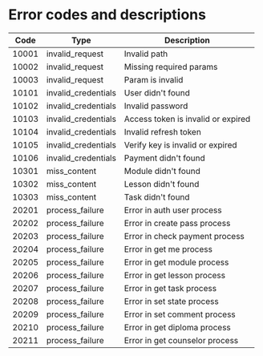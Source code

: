 # Error codes and descriptions

| Code  | Type                | Description                        |
| ----- | ------------------- | ---------------------------------- |
| 10001 | invalid_request     | Invalid path                       |
| 10002 | invalid_request     | Missing required params            |
| 10003 | invalid_request     | Param is invalid                   |
| 10101 | invalid_credentials | User didn't found                  |
| 10102 | invalid_credentials | Invalid password                   |
| 10103 | invalid_credentials | Access token is invalid or expired |
| 10104 | invalid_credentials | Invalid refresh token              |
| 10105 | invalid_credentials | Verify key is invalid or expired   |
| 10106 | invalid_credentials | Payment didn't found               |
| 10301 | miss_content        | Module didn't found                |
| 10302 | miss_content        | Lesson didn't found                |
| 10303 | miss_content        | Task didn't found                  |
| 20201 | process_failure     | Error in auth user process         |
| 20202 | process_failure     | Error in create pass process       |
| 20203 | process_failure     | Error in check payment process     |
| 20204 | process_failure     | Error in get me process            |
| 20205 | process_failure     | Error in get module process        |
| 20206 | process_failure     | Error in get lesson process        |
| 20207 | process_failure     | Error in get task process          |
| 20208 | process_failure     | Error in set state process         |
| 20209 | process_failure     | Error in set comment process       |
| 20210 | process_failure     | Error in get diploma process       |
| 20211 | process_failure     | Error in get counselor process     |
